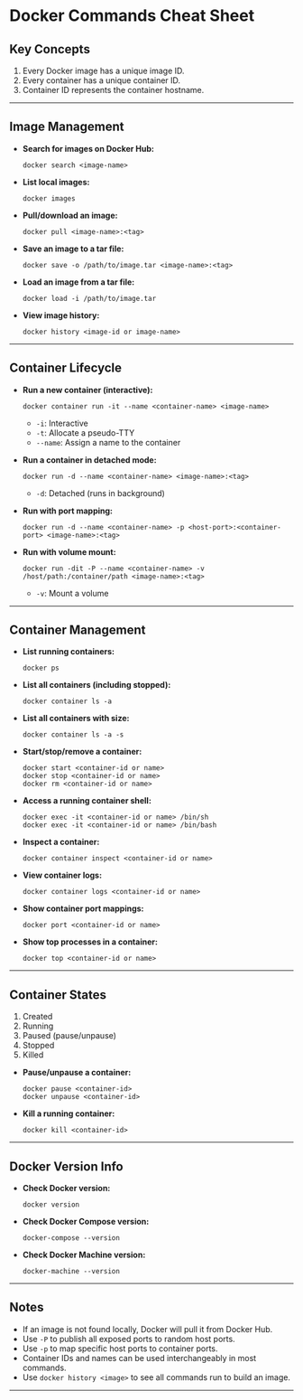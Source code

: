 # Docker Commands Cheat Sheet

## Key Concepts
1. Every Docker image has a unique image ID.
2. Every container has a unique container ID.
3. Container ID represents the container hostname.

---

## Image Management

- **Search for images on Docker Hub:**
  ```
  docker search <image-name>
  ```

- **List local images:**
  ```
  docker images
  ```

- **Pull/download an image:**
  ```
  docker pull <image-name>:<tag>
  ```

- **Save an image to a tar file:**
  ```
  docker save -o /path/to/image.tar <image-name>:<tag>
  ```

- **Load an image from a tar file:**
  ```
  docker load -i /path/to/image.tar
  ```

- **View image history:**
  ```
  docker history <image-id or image-name>
  ```

---

## Container Lifecycle

- **Run a new container (interactive):**
  ```
  docker container run -it --name <container-name> <image-name>
  ```
  - `-i`: Interactive
  - `-t`: Allocate a pseudo-TTY
  - `--name`: Assign a name to the container

- **Run a container in detached mode:**
  ```
  docker run -d --name <container-name> <image-name>:<tag>
  ```
  - `-d`: Detached (runs in background)

- **Run with port mapping:**
  ```
  docker run -d --name <container-name> -p <host-port>:<container-port> <image-name>:<tag>
  ```

- **Run with volume mount:**
  ```
  docker run -dit -P --name <container-name> -v /host/path:/container/path <image-name>:<tag>
  ```
  - `-v`: Mount a volume

---

## Container Management

- **List running containers:**
  ```
  docker ps
  ```

- **List all containers (including stopped):**
  ```
  docker container ls -a
  ```

- **List all containers with size:**
  ```
  docker container ls -a -s
  ```

- **Start/stop/remove a container:**
  ```
  docker start <container-id or name>
  docker stop <container-id or name>
  docker rm <container-id or name>
  ```

- **Access a running container shell:**
  ```
  docker exec -it <container-id or name> /bin/sh
  docker exec -it <container-id or name> /bin/bash
  ```

- **Inspect a container:**
  ```
  docker container inspect <container-id or name>
  ```

- **View container logs:**
  ```
  docker container logs <container-id or name>
  ```

- **Show container port mappings:**
  ```
  docker port <container-id or name>
  ```

- **Show top processes in a container:**
  ```
  docker top <container-id or name>
  ```

---

## Container States

1. Created
2. Running
3. Paused (pause/unpause)
4. Stopped
5. Killed

- **Pause/unpause a container:**
  ```
  docker pause <container-id>
  docker unpause <container-id>
  ```

- **Kill a running container:**
  ```
  docker kill <container-id>
  ```

---

## Docker Version Info

- **Check Docker version:**
  ```
  docker version
  ```

- **Check Docker Compose version:**
  ```
  docker-compose --version
  ```

- **Check Docker Machine version:**
  ```
  docker-machine --version
  ```

---

## Notes

- If an image is not found locally, Docker will pull it from Docker Hub.
- Use `-P` to publish all exposed ports to random host ports.
- Use `-p` to map specific host ports to container ports.
- Container IDs and names can be used interchangeably in most commands.
- Use `docker history <image>` to see all commands run to build an image.

---

